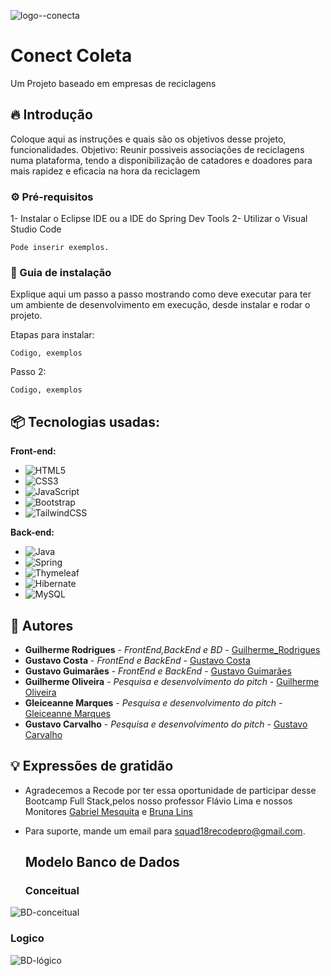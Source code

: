 ![logo--conecta](https://github.com/Squad18Recode/Squad18-Spring/assets/141359733/5d8ce085-bec5-4044-b2a1-a32d6bae1610)

# Conect Coleta

Um Projeto baseado em empresas de reciclagens

## 🔥 Introdução

Coloque aqui as instruções e quais são os objetivos desse projeto, funcionalidades.
Objetivo: Reunir possiveis associações de reciclagens numa plataforma, tendo a disponibilização de catadores e doadores para mais rapidez e eficacia na hora da reciclagem

### ⚙️ Pré-requisitos

1- Instalar o Eclipse IDE ou a IDE do Spring Dev Tools
2- Utilizar o Visual Studio Code

```
Pode inserir exemplos.
```

### 🔨 Guia de instalação

Explique aqui um passo a passo mostrando como deve executar para ter um ambiente de desenvolvimento em execução, desde instalar e rodar o projeto.

Etapas para instalar:

```
Codigo, exemplos
```
Passo 2:
```
Codigo, exemplos
```


## 📦 Tecnologias usadas:

**Front-end:**
* ![HTML5](https://img.shields.io/badge/html5-%23E34F26.svg?style=for-the-badge&logo=html5&logoColor=white)
* ![CSS3](https://img.shields.io/badge/css3-%231572B6.svg?style=for-the-badge&logo=css3&logoColor=white)
* ![JavaScript](https://img.shields.io/badge/javascript-%23323330.svg?style=for-the-badge&logo=javascript&logoColor=%23F7DF1E)
* ![Bootstrap](https://img.shields.io/badge/bootstrap-%238511FA.svg?style=for-the-badge&logo=bootstrap&logoColor=white)
* ![TailwindCSS](https://img.shields.io/badge/tailwindcss-%2338B2AC.svg?style=for-the-badge&logo=tailwind-css&logoColor=white)

**Back-end:**
* ![Java](https://img.shields.io/badge/java-%23ED8B00.svg?style=for-the-badge&logo=openjdk&logoColor=white)
* ![Spring](https://img.shields.io/badge/spring-%236DB33F.svg?style=for-the-badge&logo=spring&logoColor=white)
* ![Thymeleaf](https://img.shields.io/badge/Thymeleaf-%23005C0F.svg?style=for-the-badge&logo=Thymeleaf&logoColor=white)
* ![Hibernate](https://img.shields.io/badge/Hibernate-59666C?style=for-the-badge&logo=Hibernate&logoColor=white)
* ![MySQL](https://img.shields.io/badge/mysql-%2300f.svg?style=for-the-badge&logo=mysql&logoColor=white)

## 👷 Autores

* **Guilherme Rodrigues** - *FrontEnd,BackEnd e BD* - [Guilherme_Rodrigues](https://github.com/GuiAlvesR)
* **Gustavo Costa** - *FrontEnd e BackEnd* - [Gustavo Costa](https://github.com/GustavPcosta)
* **Gustavo Guimarães** - *FrontEnd e BackEnd* - [Gustavo Guimarães]()
* **Guilherme Oliveira** - *Pesquisa e desenvolvimento do pitch* - [Guilherme Oliveira](https://github.com/Guilherme403)
* **Gleiceanne Marques** - *Pesquisa e desenvolvimento do pitch* - [Gleiceanne Marques]()
* **Gustavo Carvalho** - *Pesquisa e desenvolvimento do pitch* - [Gustavo Carvalho]()


## 💡 Expressões de gratidão

* Agradecemos a Recode por ter essa oportunidade de participar desse Bootcamp Full Stack,pelos nosso professor Flávio Lima e nossos Monitores [Gabriel Mesquita](https://github.com/zailua) e [Bruna Lins](https://github.com/bruna-lins)
  
* Para suporte, mande um email para squad18recodepro@gmail.com.

  ## Modelo Banco de Dados

  ### Conceitual
![BD-conceitual](https://github.com/Squad18Recode/SpringMVCWithSecurity/assets/141359733/50ca8f4d-1ea8-411c-9243-55f678c32813)


  ### Logico
  ![BD-lógico](https://github.com/Squad18Recode/SpringMVCWithSecurity/assets/141359733/d55edd9c-5240-48b8-aef4-b24dc6e82f35)
